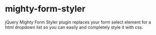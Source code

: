 mighty-form-styler
==================

jQuery Mighty Form Styler plugin replaces your form select element for a html dropdown list so you can easily and completely style it with css.